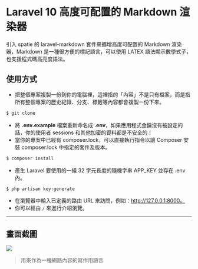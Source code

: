 # Laravel 10 高度可配置的 Markdown 渲染器

引入 spatie 的 laravel-markdown 套件來擴增高度可配置的 Markdown 渲染器，Markdown 是一種很方便的標記語言，可以使用 LATEX 語法顯示數學式子，也支援程式碼高亮度語法。

## 使用方式
- 把整個專案複製一份到你的電腦裡，這裡指的「內容」不是只有檔案，而是指所有整個專案的歷史紀錄、分支、標籤等內容都會複製一份下來。
```sh
$ git clone
```
- 將 __.env.example__ 檔案重新命名成 __.env__，如果應用程式金鑰沒有被設定的話，你的使用者 sessions 和其他加密的資料都是不安全的！
- 當你的專案中已經有 composer.lock，可以直接執行指令以讓 Composer 安裝 composer.lock 中指定的套件及版本。
```sh
$ composer install
```
- 產生 Laravel 要使用的一組 32 字元長度的隨機字串 APP_KEY 並存在 .env 內。
```sh
$ php artisan key:generate
```
- 在瀏覽器中輸入已定義的路由 URL 來訪問，例如：http://127.0.0.1:8000。
- 你可以經由 `/` 來進行介紹瀏覽。

----

## 畫面截圖
![](https://i.imgur.com/4aMlxUR.png)
> 用來作為一種網路內容的寫作用語言